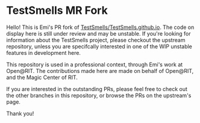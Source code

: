 # TestSmells MR Fork #

Hello! This is Emi's PR fork of [TestSmells/TestSmells.github.io][1]. The code on display
here is still under review and may be unstable.  If you're looking for information about
the TestSmells project, please checkout the upstream repository, unless you are specifcally
interested in one of the WIP unstable features in development here.

This repository is used in a professional context, through Emi's work at Open@RIT.  The
contributions made here are made on behalf of Open@RIT, and the Magic Center of RIT.

If you are interested in the outstanding PRs, please feel free to check out the
other branches in this repository, or browse the PRs on the upstream's page.

Thank you!

[1]: https://github.com/TestSmells/TestSmells.github.io
